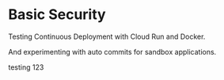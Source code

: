# Basic Security

Testing Continuous Deployment with Cloud Run and Docker.

And experimenting with auto commits for sandbox applications.

testing 123
